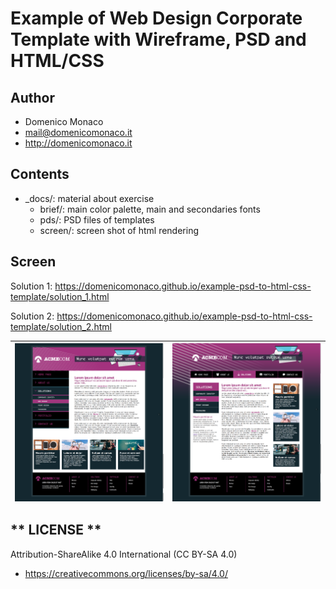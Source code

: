 # Example of Web Design Corporate Template with Wireframe, PSD and HTML/CSS

## **Author**
 * Domenico Monaco
 * mail@domenicomonaco.it
 * http://domenicomonaco.it

## **Contents**
* _docs/: material about exercise
	* brief/: main color palette, main and secondaries fonts
 	* pds/: PSD files of templates
	* screen/: screen shot of html rendering

## **Screen**

Solution 1:
https://domenicomonaco.github.io/example-psd-to-html-css-template/solution_1.html

Solution 2:
https://domenicomonaco.github.io/example-psd-to-html-css-template/solution_2.html

| <img align="left" width="100%" src="https://github.com/domenicomonaco/example-psd-to-html-css-template/blob/master/_docs/screen/Solution_1.png?raw=true">  | <img align="left" width="100%" src="https://github.com/domenicomonaco/example-psd-to-html-css-template/blob/master/_docs/screen/Solution_2.png?raw=true">  |
|---|---|

 ## ** LICENSE **
Attribution-ShareAlike 4.0 International (CC BY-SA 4.0)
 * https://creativecommons.org/licenses/by-sa/4.0/